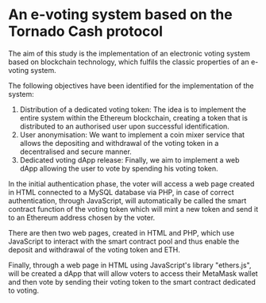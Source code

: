 # An e-voting system based on the Tornado Cash protocol

The aim of this study is the implementation of an electronic voting system based on blockchain technology, which fulfils the classic properties of an e-voting system.

The following objectives have been identified for the implementation of the system:
1. Distribution of a dedicated voting token:
	The idea is to implement the entire system within the Ethereum blockchain, creating a token that is distributed to an authorised user upon successful identification.
2. User anonymisation:
	We want to implement a coin mixer service that allows the depositing and withdrawal of the voting token in a decentralised and secure manner.
3. Dedicated voting dApp release:
	Finally, we aim to implement a web dApp allowing the user to vote by spending his voting token.
	
In the initial authentication phase, the voter will access a web page created in HTML connected to a MySQL database via PHP, in case of correct authentication, through JavaScript, will automatically be called the smart contract function of the voting token which will mint a new token and send it to an Ethereum address chosen by the voter.

There are then two web pages, created in HTML and PHP, which use JavaScript to interact with the smart contract pool and thus enable the deposit and withdrawal of the voting token and ETH.

Finally, through a web page in HTML using JavaScript's library "ethers.js", will be created a dApp that will allow voters to access their MetaMask wallet and then vote by sending their voting token to the smart contract dedicated to voting.

